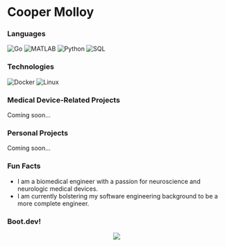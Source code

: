 # Cooper Molloy

### Languages

![Go](https://img.shields.io/badge/-Go-000?&logo=go)
![MATLAB](https://img.shields.io/badge/-MATLAB-000)
![Python](https://img.shields.io/badge/-Python-000?&logo=Python)
![SQL](https://img.shields.io/badge/-SQL-000?&logo=Postgres)


### Technologies

![Docker](https://img.shields.io/badge/-Docker-000?&logo=Docker)
![Linux](https://img.shields.io/badge/-Linux-000?&logo=Linux)

### Medical Device-Related Projects

Coming soon...

### Personal Projects

Coming soon...

### Fun Facts

* I am a biomedical engineer with a passion for neuroscience and neurologic medical devices.
* I am currently bolstering my software engineering background to be a more complete engineer.

### Boot.dev!

<p align="center">
  <img src="https://api.boot.dev/v1/users/public/bc9224ee-c401-4378-8257-7b9904c356c5/thumbnail" >
</p>
